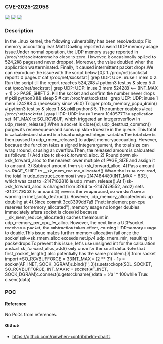 ### [CVE-2025-22058](https://cve.mitre.org/cgi-bin/cvename.cgi?name=CVE-2025-22058)
![](https://img.shields.io/static/v1?label=Product&message=Linux&color=blue)
![](https://img.shields.io/static/v1?label=Version&message=f970bd9e3a06f06df8d8ecf1f8ad2c8615cc17eb%3C%209122fec396950cc866137af7154b1d0d989be52e%20&color=brighgreen)
![](https://img.shields.io/static/v1?label=Vulnerability&message=n%2Fa&color=brighgreen)

### Description

In the Linux kernel, the following vulnerability has been resolved:udp: Fix memory accounting leak.Matt Dowling reported a weird UDP memory usage issue.Under normal operation, the UDP memory usage reported in /proc/net/sockstatremains close to zero.  However, it occasionally spiked to 524,288 pagesand never dropped.  Moreover, the value doubled when the application wasterminated.  Finally, it caused intermittent packet drops.We can reproduce the issue with the script below [0]:  1. /proc/net/sockstat reports 0 pages    # cat /proc/net/sockstat | grep UDP:    UDP: inuse 1 mem 0  2. Run the script till the report reaches 524,288    # python3 test.py & sleep 5    # cat /proc/net/sockstat | grep UDP:    UDP: inuse 3 mem 524288  <-- (INT_MAX + 1) >> PAGE_SHIFT  3. Kill the socket and confirm the number never drops    # pkill python3 && sleep 5    # cat /proc/net/sockstat | grep UDP:    UDP: inuse 1 mem 524288  4. (necessary since v6.0) Trigger proto_memory_pcpu_drain()    # python3 test.py & sleep 1 && pkill python3  5. The number doubles    # cat /proc/net/sockstat | grep UDP:    UDP: inuse 1 mem 1048577The application set INT_MAX to SO_RCVBUF, which triggered an integeroverflow in udp_rmem_release().When a socket is close()d, udp_destruct_common() purges its receivequeue and sums up skb->truesize in the queue.  This total is calculatedand stored in a local unsigned integer variable.The total size is then passed to udp_rmem_release() to adjust memoryaccounting.  However, because the function takes a signed integerargument, the total size can wrap around, causing an overflow.Then, the released amount is calculated as follows:  1) Add size to sk->sk_forward_alloc.  2) Round down sk->sk_forward_alloc to the nearest lower multiple of      PAGE_SIZE and assign it to amount.  3) Subtract amount from sk->sk_forward_alloc.  4) Pass amount >> PAGE_SHIFT to __sk_mem_reduce_allocated().When the issue occurred, the total in udp_destruct_common() was 2147484480(INT_MAX + 833), which was cast to -2147482816 in udp_rmem_release().At 1) sk->sk_forward_alloc is changed from 3264 to -2147479552, and2) sets -2147479552 to amount.  3) reverts the wraparound, so we don'tsee a warning in inet_sock_destruct().  However, udp_memory_allocatedends up doubling at 4).Since commit 3cd3399dd7a8 ("net: implement per-cpu reserves formemory_allocated"), memory usage no longer doubles immediately aftera socket is close()d because __sk_mem_reduce_allocated() caches theamount in udp_memory_per_cpu_fw_alloc.  However, the next time a UDPsocket receives a packet, the subtraction takes effect, causing UDPmemory usage to double.This issue makes further memory allocation fail once the socket'ssk->sk_rmem_alloc exceeds net.ipv4.udp_rmem_min, resulting in packetdrops.To prevent this issue, let's use unsigned int for the calculation andcall sk_forward_alloc_add() only once for the small delta.Note that first_packet_length() also potentially has the same problem.[0]:from socket import *SO_RCVBUFFORCE = 33INT_MAX = (2 ** 31) - 1s = socket(AF_INET, SOCK_DGRAM)s.bind(('', 0))s.setsockopt(SOL_SOCKET, SO_RCVBUFFORCE, INT_MAX)c = socket(AF_INET, SOCK_DGRAM)c.connect(s.getsockname())data = b'a' * 100while True:    c.send(data)

### POC

#### Reference
No PoCs from references.

#### Github
- https://github.com/runwhen-contrib/helm-charts

